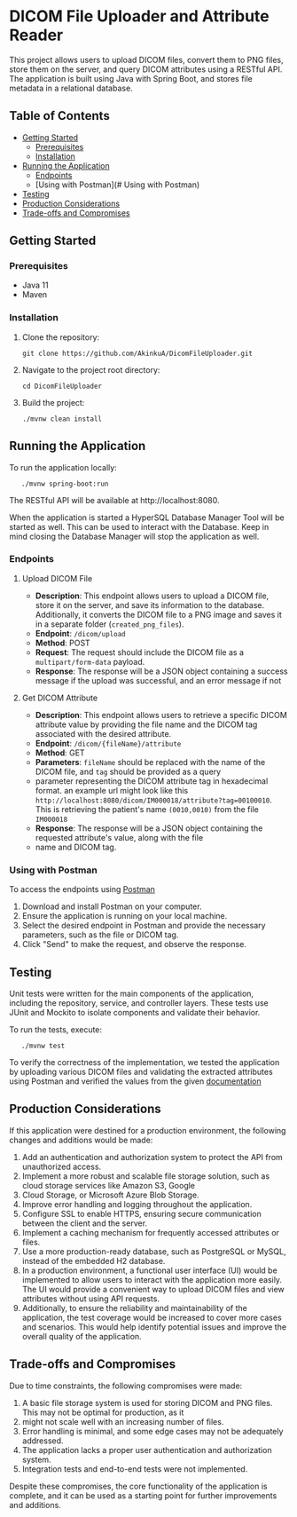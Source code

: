 # DICOM File Uploader and Attribute Reader

This project allows users to upload DICOM files, convert them to PNG files, store them on the server, and query DICOM 
attributes using a RESTful API. The application is built using Java with Spring Boot, and stores file metadata in a 
relational database.

## Table of Contents

- [Getting Started](#getting-started)
    - [Prerequisites](#prerequisites)
    - [Installation](#installation)
- [Running the Application](#running-the-application)
    - [Endpoints](#Endpoints)
    - [Using with Postman](# Using with Postman)
- [Testing](#testing)
- [Production Considerations](#production-considerations)
- [Trade-offs and Compromises](#trade-offs-and-compromises)

## Getting Started

### Prerequisites

- Java 11
- Maven

### Installation

1. Clone the repository:
    ```console
   git clone https://github.com/AkinkuA/DicomFileUploader.git
    ```
2. Navigate to the project root directory:
    ```console
   cd DicomFileUploader
    ```
3. Build the project:
    ```console
   ./mvnw clean install
    ```
## Running the Application

To run the application locally:
```console
   ./mvnw spring-boot:run
   ```
The RESTful API will be available at http://localhost:8080.

When the application is started a HyperSQL Database Manager Tool will be started as well. This can be used to interact 
with the Database. Keep in mind closing the Database Manager will stop the application as well.

### Endpoints

1. Upload DICOM File
    - **Description**: This endpoint allows users to upload a DICOM file, store it on the server, and save its 
   information to the database. Additionally, it converts the DICOM file to a PNG image and saves it in a separate 
   folder (`created_png_files`).
    - **Endpoint**: `/dicom/upload`
    - **Method**: POST
    - **Request**: The request should include the DICOM file as a `multipart/form-data` payload.
    - **Response**: The response will be a JSON object containing a success message if the upload was successful, and 
   an error message if not

2. Get DICOM Attribute
    - **Description**: This endpoint allows users to retrieve a specific DICOM attribute value by providing the file 
   name and the DICOM tag associated with the desired attribute.
    - **Endpoint**: `/dicom/{fileName}/attribute`
    - **Method**: GET
    - **Parameters**: `fileName` should be replaced with the name of the DICOM file, and `tag` should be provided as a query 
    - parameter representing the DICOM attribute tag in hexadecimal format.
    an example url might look like this `http://localhost:8080/dicom/IM000018/attribute?tag=00100010`. This is 
    retrieving the patient's name `(0010,0010)`  from the file `IM000018`
    - **Response**: The response will be a JSON object containing the requested attribute's value, along with the file 
    - name and DICOM tag.

### Using with Postman

To access the endpoints using [Postman](https://www.postman.com/)

1. Download and install Postman on your computer.
2. Ensure the application is running on your local machine.
3. Select the desired endpoint in Postman and provide the necessary parameters, such as the file or DICOM tag.
4. Click "Send" to make the request, and observe the response.

## Testing

Unit tests were written for the main components of the application, including the repository, service, and controller 
layers. These tests use JUnit and Mockito to isolate components and validate their behavior.

To run the tests, execute:

```console
   ./mvnw test
   ```

To verify the correctness of the implementation, we tested the application by uploading various DICOM files and 
validating the extracted attributes using Postman and verified the values from the given 
[documentation](https://www.dicomlibrary.com/dicom/dicom-tags/)

## Production Considerations

If this application were destined for a production environment, the following changes and additions would be made:

1. Add an authentication and authorization system to protect the API from unauthorized access.
2. Implement a more robust and scalable file storage solution, such as cloud storage services like Amazon S3, Google 
3. Cloud Storage, or Microsoft Azure Blob Storage.
4. Improve error handling and logging throughout the application.
5. Configure SSL to enable HTTPS, ensuring secure communication between the client and the server.
6. Implement a caching mechanism for frequently accessed attributes or files.
7. Use a more production-ready database, such as PostgreSQL or MySQL, instead of the embedded H2 database.
8. In a production environment, a functional user interface (UI) would be implemented to allow users to interact with 
the application more easily. The UI would provide a convenient way to upload DICOM files and view attributes without 
using API requests.
9. Additionally, to ensure the reliability and maintainability of the application, the test coverage would be increased 
to cover more cases and scenarios. This would help identify potential issues and improve the overall quality of the 
application.

## Trade-offs and Compromises

Due to time constraints, the following compromises were made:

1. A basic file storage system is used for storing DICOM and PNG files. This may not be optimal for production, as it 
2. might not scale well with an increasing number of files.
3. Error handling is minimal, and some edge cases may not be adequately addressed.
4. The application lacks a proper user authentication and authorization system.
5. Integration tests and end-to-end tests were not implemented.

Despite these compromises, the core functionality of the application is complete, and it can be used as a starting point for further improvements and additions.
